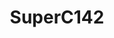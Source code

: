 ---
title: SuperC142
crosslinks:
- firstworldanarchists
- gaming
- OutOfTheLoop
- AskReddit
- StarWars
- funny
- NintendoSwitch
---